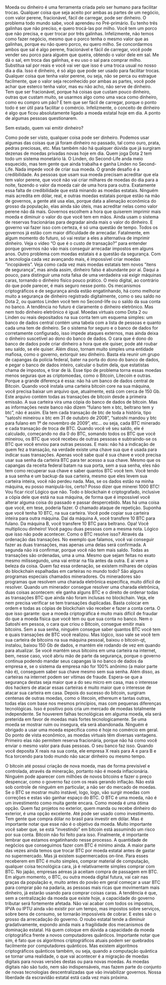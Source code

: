 ﻿Moeda ou dinheiro é uma ferramenta criada pelo ser humano para facilitar trocas. Qualquer coisa que seja aceito por ambas as partes de um negócio, com valor perene, fracionável, fácil de carregar, pode ser dinheiro.
O problema todo mundo sabe, você aprendeu no Pré-primário. Eu tenho três galinhas que não preciso, e quero trocá-las por milho. Você tem um porco que não precisa, e quer trocar por três galinhas. Infelizmente, não temos como fazer negócio, mesmo que o porco tenha o mesmo valor que as galinhas, porque eu não quero porco, eu quero milho.
Se concordarmos ambos que sal é algo perene, fracionável e fácil de carregar, você pode vender seu porco para alguém que queira, obtendo o valor dele em sal. Me dá o sal, em troca das galinhas, e eu uso o sal para comprar milho. Substitua sal por reais e você vai ver que isso é uma troca usual no nosso dia a dia. Isso é dinheiro, é só algo que pode ser usado para facilitar trocas.
Qualquer coisa que tenha valor perene, ou seja, não se perca ou estrague facilmente, que o valor seja reconhecido por ambas as partes, você pode achar que esterco tenha valor, mas eu não acho, não serve de dinheiro. Tem que ser fracionável, porque há coisas que custam pouco dinheiro, outras que custam muito, se usarmos algo como uma vaca como dinheiro, como eu compro um pão? E tem que ser fácil de carregar, porque o ponto todo é ser útil para facilitar o comércio.
Infelizmente, o conceito de dinheiro é algo que ficou absolutamente ligado a moeda estatal hoje em dia. A ponto de algumas pessoas questionarem.

Sem estado, quem vai emitir dinheiro?

Como pode ser visto, qualquer coisa pode ser dinheiro. Podemos usar algumas das coisas que já foram dinheiro no passado, tal como ouro, prata, pedras preciosas, etc. Mas também não há qualquer dúvida que já surgiram dezenas de moedas privadas novas hoje em dia. Quem joga Dota 2 tem todo um sistema monetário lá. O Linden, do Second-Life anda meio esquecido, mas tem gente que ainda trabalha e ganha Linden no Second-Life.
Nada impede você de criar sua moeda. O grande desafio é a credibilidade. As pessoas que usam sua moeda precisam acreditar que ela tem valor perene, que você não vai criar milhares de moedas do dia para a noite, fazendo o valor da moeda cair de uma hora para outra.
Exatamente essa falta de credibilidade que está minando as moedas estatais. Ninguém mais acredita em dólar, real, e outras moedas estatais porque estão na mão de governos, a gente até usa elas, porque data a alienação econômica do grosso da população, elas ainda são úteis, mas acreditar nelas como valor perene não dá mais. Governos escolhem a hora que quiserem imprimir mais moeda e diminuir o valor do que você tem em mãos. Ainda usam o sistema de reservas fracionárias para degradar ainda mais o valor do dinheiro. 
E governo vai fazer isso com certeza, é só uma questão de tempo. Todos os governos já estão com maior dificuldade de arrecadar. Fatalmente, em algum momento do futuro, só vai restar a eles a alternativa de imprimir dinheiro. Veja o vídeo “O que é o custo de transação?” para entender porque governos não vão mais conseguir arrecadar impostos em alguns anos.
Outro problema com moedas estatais é a questão da segurança. Com a tecnologia cada vez avançando mais, é impossível criar moedas “incopiáveis”. Veja como cada vez mais moedas estatais tem novos “itens de segurança”, mas ainda assim, dinheiro falso é abundante por aí. Daqui a pouco, para distinguir uma nota falsa de uma verdadeira vai exigir máquinas caras, tornando o dinheiro físico pouco prático.
O meio digital, ao contrário do que pode parecer, é mais seguro nesse ponto. Os mecanismos criptográficos e de segurança ainda estão engatinhando, há como melhorar muito a segurança de dinheiro registrado digitalmente, como o seu saldo no Dota 2, ou quantos Linden você tem no Second-life ou o saldo da sua conta no banco. A tendência no futuro é claramente o dinheiro eletrônico.
Mas nem todo dinheiro eletrônico é igual. Moedas virtuais como Dota 2 ou Linden ou reais depositados na sua conta tem um esquema simples: um banco de dados central contém uma tabela com a lista de pessoas e quanto cada uma tem de dinheiro. Se o sistema for seguro e o banco de dados for corretamente configurado, isso impede ataques externos, mas ainda deixa o dinheiro suscetível ao dono do banco de dados. O cara que é dono do banco de dados pode criar dinheiro a hora que ele quiser, pode até roubar seu saldo, se ele quiser. Além disso, tornam muito simples uma entidade mafiosa, como o governo, extorquir seu dinheiro. Basta ela reunir um grupo de capangas da polícia federal, bater na porta do dono do banco de dados, e pegar o banco de dados inteiro, calcular o butim dela, que estatistas chama de impostos, e tirar de lá.
Esse tipo de problema torna essas moedas menos seguras que as criptomoedas, como o Bitcoin, Litecoin e outras. Porque a grande diferença é essa: não há um banco de dados central de Bitcoin.
Quando você instala uma carteira bitcoin core na sua máquina, você precisa baixar um arquivo que, atualmente, está com cerca de 150 Gb. Este arquivo contém todas as transações de bitcoin desde a primeira emissão. A sua carteira vira uma cópia do banco de dados de bitcoin. Mas as informações neste banco não dizem “fulano tem x btc, beltrano tem y btc”, não é assim. Ela tem cada transação de btc de toda a história, tipo “satoshi mineirou x btc em 31 de outubro de 2008”, “satoshi mandou y btc para fulano em 1º de novembro de 2009”, etc... ou seja, cada BTC minerado e cada transação de troca de BTC. Quando você vê seu saldo, ele é calculado, começando no dia 0 do BTC, somando todos os BTC que você mineirou, os BTC que você recebeu de outras pessoas e subtraindo-se os BTC que você enviou para outras pessoas.
E mais: não há a indicação de quem fez a transação, na verdade existe uma chave sua que é usada para indicar suas transações. Apenas você sabe qual é sua chave e você precisa usar sua senha da carteira BTC para ter acesso a sua chave. Mesmo que os capangas da receita federal batam na sua porta, sem a sua senha, eles não tem como recuperar sua chave e saber quantos BTC você tem. Você tendo a sua senha e um backup da sua carteira, mesmo que eles levem sua carteira inteira, você não perdeu nada.
Mas, se os dados estão na minha máquina, eu posso manipulá-los, certo? Posso dizer que minerei 1000 BTC! Vou ficar rico! Lógico que não. Todo o blockchain é criptografado, inclusive a cópia dele que está na sua máquina, de forma que é impossível você alterar alguma coisa do passado e passar despercebido. 
Mas há uma coisa que você, em tese, poderia fazer. O chamado ataque de repetição. Suponha que você tenha 10 BTC, na sua carteira. Você pode copiar sua carteira inteira para outra máquina. Daí da máquina A, você transfere 10 BTC para fulano. Da máquina B, você transfere 10 BTC para beltrano. Opa! Você multiplicou dinheiro! Você pagou duas pessoas com a mesma nota.
Lógico que isso não pode acontecer. Como o BTC resolve isso? Através da ordenação das transações. No exemplo que falamos, você vai conseguir fazer as duas transações, mas apenas uma delas será confirmada. A segunda não irá confirmar, porque você não tem mais saldo. Todas as transações são ordenadas, uma a uma. Mesmo que sejam feitas no exato mesmo milissegundo, uma vai entrar na fila antes da outra.
E aí vem a beleza da coisa. Quem faz essa ordenação, se existem milhares de cópias do blockchain espalhadas em carteiras no mundo todo? São alguns programas especiais chamados mineradores. Os mineradores são programas que resolvem uma charada eletrônica específica, muito difícil de resolver. Quando um minerador consegue resolver uma charada eletrônica, duas coisas acontecem: ele ganha alguns BTC e o direito de ordenar todas as transações BTC que ainda não foram inclusas no blockchain.
Veja, ele nem precisa verificar se tem transações duplicadas. Basta colocar em ordem e todas as cópias de blockchain vão receber e fazer a conta certa.
O que isso garante: que a moeda criptográfica é muito mais difícil de fraudar do que a moeda física que você tem ou que sua conta no banco. Nem o Satoshi em pessoa, o cara que criou o Bitcoin, consegue emitir mais bitcoins. Sem a sua senha, ninguém consegue saber quantos BTC você tem e quais transações de BTC você realizou.
Mas lógico, isso vale se você tem sua carteira de bitcoins na sua máquina pessoal, baixou o bitcoin-qt, instalou, baixou 150 Gb de dados, e mantém ele rodando de vez em quando para atualizar. Se você mantém seus bitcoins em uma carteira na internet, bem, nesse caso, você abriu mão de parte da segurança, porque o governo continua podendo mandar seus capangas lá no banco de dados da empresa e, se o sistema da empresa não for 100% anônimo (a maior parte não é), conseguem saber sua chave mesmo sem sua senha.
Além disso, as carteiras na internet podem ser vítimas de fraude. Espera-se que a segurança destas seja maior que a do seu micro em casa, mas o interesse dos hackers de atacar essas carteiras é muito maior que o interesse de atacar sua carteira em casa.
Depois do sucesso do bitcoin, surgiram centenas de outras moedas, como o litecoin, ethereum e tantas outras, todas elas com base nos mesmos princípios, mas com pequenas diferenças tecnológicas. Isso é positivo pois cria um mercado de moedas totalmente independente. Se houverem falhas tecnológicas em alguma moeda, ela será preterida em favor de moedas mais fortes tecnologicamente. Se uma moeda se mostrar ruim ou insegura, ela será abandonada. Ninguém é obrigado a usar uma moeda específica como é hoje no comércio em geral.
Do ponto de vista econômico, as moedas virtuais têm diversas vantagens. Primeiro elas não permitem reserva fracionária, porque não há como você enviar o mesmo valor para duas pessoas. O seu banco faz isso. Quando você deposita X reais na sua conta, ele empresa X reais para A e para B e fica torcendo para todo mundo não sacar dinheiro ou mesmo tempo.

O bitcoin até possui criação de nova moeda, mas de forma previsível e controlada, através da mineração, portanto não é moeda inflacionária. Ninguém pode aparecer com milhões de novos bitcoins e fazer o preço despencar, como o governo faz com os reais gerando inflação.
Não está sob controle de ninguém em particular, a não ser do mercado de moedas. Se o BTC se mostrar muito instável, logo, logo, vão surgir moedas com correções e estas vão ganhar espaço do BTC.
O BTC é uma moeda, não é um investimento como muita gente encara. Como moeda é uma ótima opção. Quem faz projetos no exterior, quem manda ou recebe dinheiro do exterior, é uma opção excelente. 
Até pode ser usado como investimento. Tem gente que compra dólar no brasil para investir em dólar. Mas é importante notar que esse não é o objetivo da moeda. Muito importante você saber que, se está “investindo” em bitcoin está assumindo um risco por sua conta. Bitcoin não foi feito para isso.
Finalmente, é importante lembrar que estamos engatinhando nesse processo. A quantidade de negócios que conseguimos fazer com BTC é mínimo ainda. A maior parte das vezes ainda temos que trocar BTC por moeda estatal antes de gastar no supermercado.
Mas já existem supermercados on-line. Para esses receberem em BTC é muito simples, comprar material de computação, qualquer coisa tecnológica cara, já é relativamente simples comprar com BTC. No japão, empresas aéreas já aceitam compra de passagem em BTC. 
Em algum momento, o BTC, ou outra moeda digital futura, vai cair nas graças da população e, muito antes do povão em geral começar a usar BTC para comprar pão na padaria, as pessoas mais ricas que movimentam mais dinheiro, já estarão usando para comprar coisas caras. A tendência é que, sem a centralização da moeda que existe hoje, a capacidade do governo tributar será fortemente afetada.
Não vai acabar com todos os impostos, IPVA ou IPTU ainda vão existir por um tempo, mas impostos sobre serviços, sobre bens de consumo, se tornarão impossíveis de cobrar. E estes são o grosso da arrecadação do governo. O roubo estatal tende a diminuir gradativamente, expondo ainda mais a fragilidade dos mecanismos de dominação estatal.
Há quem coloque em dúvida a capacidade da moeda criptográfica frente a novos computadores quânticos. Importante notar que sim, é fato que os algoritmos criptográficos atuais podem ser quebrados facilmente por computadores quânticos. Mas existem algoritmos criptográficos quânticos também, ou seja, quando a computação quântica se tornar uma realidade, o que vai acontecer é a migração de moedas digitais para novas versões destas ou para novas moedas.
As moedas digitais não são tudo, nem são indispensáveis, mas fazem parte do conjunto de novas tecnologias descentralizadas que vão inviabilizar governos.
Nossa liberdade da escravidão estatal está cada vez mais próxima. 












